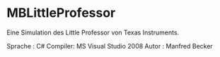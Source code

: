 # MBLittleProfessor
Eine Simulation des Little Professor von Texas Instruments.

Sprache : C#
Compiler: MS Visual Studio 2008
Autor   : Manfred Becker
